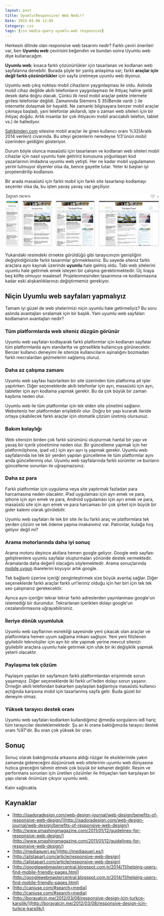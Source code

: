 ```yaml
---
layout: post
title: Uyumlu(Responsive) Web Nedir?
Date: 2015-01-06 11:05
Category: css
tags: [css media-query uyumlu-web responsive]
---
```


Herkesin dilinde olan responsive web tasarımı nedir? Farklı çeviri önerileri var, ben **Uyumlu web** çevirisini beğendim ve bundan sonra Uyumlu web diye kullanacağım. 

**Uyumlu web**; kısaca farklı çözünürlükler için tasarlanan ve kodlanan web sayfalarına denebilir. Burada şöyle bir yanlış anlaşılma var; farklı **araçlar için değil farklı çözünürlükler** için sayfa üretmeye uyumlu web diyoruz. 

Uyumlu web çıkış noktası mobil cihazların yaygınlaşması ile oldu. Aslında mobil cihaz değilde akıllı telefonların yaygınlaşması ile ihtiyaç haline geldi desek daha doğru olacak. Çünkü ilk nesil mobil araçlar pekte internete girilesi telefonlar değildi. Zamanında Siemens S 35(Bende vardı :) ile internette dolaşmak bir hayaldi. Ne zamanki bilgisayara benzer mobil araçlar çıkmaya başladı, yani telefonlar akıllandı, işte o zaman web siteleri için bir ihtiyaç doğdu. Artık insanlar bir çok ihtiyacını mobil aracı(akıllı telefon, tablet vs.) ile hallediyor. 

[Sahibinden.com](http://www.sahibinden.com) sitesine mobil araçlar ile giren kullanıcı oranı %32(Aralık 2014 verileri) civarında. Bu siteyi gezenlerin neredeyse 1/3'ünün mobil üzerinden geldiğini gösteriyor. 

Durum böyle olunca masaüstü için tasarlanan ve kodlanan web siteleri mobil cihazlar için nasıl uyumlu hale getiririz konusuna yoğunlaşan kod yazarlarının imdadına uyumlu web yetişti. Her ne kadar mobil uygulamanın yerini tutmuyor diyenler olsa da, bence gayette tutar. Yeter ki baştan iyi projelendirilip kodlansın.

Bir arada masaüstü için farklı mobil için farklı site tasarlanıp kodlamayı seçenler olsa da, bu işten yavaş yavaş vaz geçiliyor.

![Uyumlu Web][uyumlu_web]

Yukarıdaki resimdeki örnekte görüldüğü gibi tarayıcınızın genişliğini değiştirdiğinizde farklı tasarımlar görmektesiniz. Bu sayede siteniz farklı araçlara aynı kaynak üzerinde **uyumlu** hale gelmiş oldu. Tabi web sitelerini uyumlu hale getirmek emek isteyen bir çalışma gerektirmektedir. Üç liraya beş köfte olmuyor maalesef. Projelenmesinden tasarımına ve kodlanmasına kadar eski alışkanlıklarınızı değiştirmemiz gerekiyor.

## Niçin Uyumlu web sayfaları yapmalıyız

Tamam iyi güzel de web sitelerimizi niçin uyumlu hale getirmeliyiz? Bu soru aslında avantajları sıralamak için bir başlık. Yani uyumlu web sayfaları kodlamanın avantajları nedir?

### Tüm platformlarda web siteniz düzgün görünür

Uyumlu web sayfaları kodlayarak farklı platformlar için kodlanan sayfalar tüm platformlarda aynı standartta ve görsellikte kullanıcıya görünecektir. Benzer kullanıcı deneyimi ile sitenize kullanıcıların aşinalığını bozmadan farklı mecralardan gezmelerini sağlamış oluruz. 

### Daha az çalışma zamanı

Uyumlu web sayfası hazırlarken bir site üzerinden tüm platforma ait işler yapılırken. Diğer seçeneklerde akıllı telefonlar için ayrı, masaüstü için ayrı, tabletler için ayrı kodlama yapmak gerekir. Bu da çok büyük bir zaman kaybına neden olur.

Uyumlu web ile tüm platformlar için tek elden site yönetimi sağlanır. Websiteniz her platformdan erişilebilir olur. Doğru bir yapı kurarak ileride ortaya çıkabilecek farklı araçlar için otomatik çözüm üretmiş olursunuz.

### Bakım kolaylığı

Web sitenizin birden çok farklı sürümünü oluşturmak hantal bir yapı ve yavaş bir içerik yönetimine neden olur. Bir güncelleme yapmak için her platform(iphone, ipad vd.) için ayrı ayrı iş yapmak gerekir. Uyumlu web sayfalarında ise tek bir yerden yapılan güncelleme ile tüm platformlar aynı anda güncellenmiş olur. Uyumlu web sayfalarında farklı sürümler ve bunların güncelleme sorunları ile uğraşmazsınız.

### Daha az para

Farklı platformlar için uygulama veya site yaptırmak fazladan para harcamasına neden olacaktır. iPad uygulaması için ayrı emek ve para, iphone için ayrı emek ve para, Android uygulaması için ayrı emek ve para, masaüstü site için ayrı emek ve para harcaması bir çok şirket için büyük bir gider kalemi olarak görülebilir. 

Uyumlu web sayfaları ile tek bir site ile bu farklı araç ve platformlara tek yerden çözüm ve tek ödeme yapma imakanımız var. Patronlar, kulağa hoş geliyor değil mi?

### Arama motorlarında daha iyi sonuç

Arama motoru deyince akıllara hemen google geliyor. Google web sayfası geliştirenlere uyumlu sayfalar oluşturmaları yönünde destek vermektedir. Aramalarda daha değerli olacağını söylemektedir. Arama sonuçlarında [mobile uygun](http://googlewebmastercentral.blogspot.com.tr/2014/11/helping-users-find-mobile-friendly-pages.html) ibarelerini koyuyor artık google.

Tek bağlantı üzerine içeriği zenginleştirmek size büyük avantaj sağlar. Diğer seçeneklerde farklı araçlar farklı url'leriniz olduğu için her biri için tek tek seo çalışmanız gerekecektir.

Ayrıca aynı içeriğin tekrar tekrar farklı adreslerden yayınlanması google'un istemediği bir durumdur. Tekrarlanan içerikten dolayı google'un cezalandırmasına uğrayabilirsiniz.

### İleriye dönük uyumluluk

Uyumlu web sayflarının esnekliği sayesinde yeni çıkacak olan araçlar ve platformlara hemen uyum sağlama imkanı sağlıyor. Yeni yeni filizlenen giyilebilir teknolojiler için ayrı bir site yapmak yerine mevcut sitenizi giyilebilir araçlara uyumlu hale getirmek için ufak bir iki değişiklik yapmak yeterli olacaktır.

### Paylaşıma tek çözüm

Paylaşım yapılan bir sayfamızın farklı platformlardan erişiminde sorun yaşamayız. Diğer seçeneklerde iki farklı url'leden dolayı sorun yaşanır. Örneğin akıllı telefondan bakarken paylaşılan bağlantıya masaüstü kullanıcı açtığında karşısına mobil için tasarlanmış sayfa gelir. Buda güzel bir deneyim olmaz.

### Yüksek tarayıcı destek oranı

Uyumlu web sayfaları kodlarken kullandığımız @media sorgularını ie8 hariç tüm tarayıcılar desteklemektedir. Şu an ki orana baktığımızda tarayıcı destek oranı %97'dir. Bu oran çok yüksek bir oran. 

## Sonuç

Sonuç olarak baktığımızda arkasına aldığı rüzgar ile eksiklerinide yakın zamanda gidereceğini düşünürsek web sitelerinin uyumlu web dünyasına hızlıca gireceğini tahmin etmek çok büyük bir kehanet değildir. Resim ve performans sorunları için üretilen çözümler ile ihtiyaçları tam karşılayan bir yapı olarak önümüze çıkıyor uyumlu web. 

Kalın sağlıcakla.

## Kaynaklar

 - [http://isadoradesign.com/web-design-journal/web-design/benefits-of-responsive-web-design/](http://isadoradesign.com/web-design-journal/web-design/benefits-of-responsive-web-design/)
 - [http://www.smashingmagazine.com/2011/01/12/guidelines-for-responsive-web-design/](http://www.smashingmagazine.com/2011/01/12/guidelines-for-responsive-web-design/)
 - [http://mediaqueri.es/](http://mediaqueri.es/)
 - [http://alistapart.com/article/responsive-web-design](http://alistapart.com/article/responsive-web-design)
 - [http://googlewebmastercentral.blogspot.com.tr/2014/11/helping-users-find-mobile-friendly-pages.html](http://googlewebmastercentral.blogspot.com.tr/2014/11/helping-users-find-mobile-friendly-pages.html)
 -  [http://caniuse.com/#search=media](http://caniuse.com/#search=media)
 - [http://borayalcin.me/2012/03/08/responsive-design-icin-turkce-karsilik/](http://borayalcin.me/2012/03/08/responsive-design-icin-turkce-karsilik/)

[uyumlu_web]: /images/uyumlu_web.png

